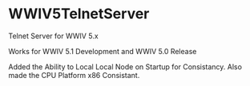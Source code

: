 # WWIV5TelnetServer
Telnet Server for WWIV 5.x

Works for WWIV 5.1 Development and WWIV 5.0 Release

Added the Ability to Local Local Node on Startup for Consistancy.
Also made the CPU Platform x86 Consistant.
